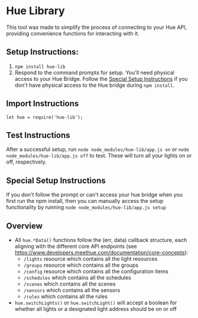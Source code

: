 # Hue Library

This tool was made to simplify the process of connecting to your Hue API, providing convenience functions for interacting with it.

## Setup Instructions:
1. `npm install hue-lib`
2. Respond to the command prompts for setup.  You'll need physical access to your Hue Bridge.  Follow the [Special Setup Instructions](#special-setup-instructions) if you don't have physical access to the Hue bridge during `npm install`.

## Import Instructions
`let hue = require('hue-lib');`

## Test Instructions
After a successful setup, run `node node_modules/hue-lib/app.js on` or `node node_modules/hue-lib/app.js off` to test.  These will turn all your lights on or off, respectively.

## Special Setup Instructions
If you don't follow the prompt or can't access your hue bridge when you first run the npm install, then you can manually access the setup functionality by running `node node_modules/hue-lib/app.js setup`

## Overview
* All `hue.*Data()` functions follow the (err, data) callback structure, each aligning with the different core API endpoints (see https://www.developers.meethue.com/documentation/core-concepts):
    * `/lights` resource which contains all the light resources
    * `/groups` resource which contains all the groups
    * `/config` resource which contains all the configuration items
    * `/schedules` which contains all the schedules
    * `/scenes` which contains all the scenes
    * `/sensors` which contains all the sensors
    * `/rules` which contains all the rules
* `hue.switchLights()` or `hue.switchLight()` will accept a boolean for whether all lights or a designated light address should be on or off